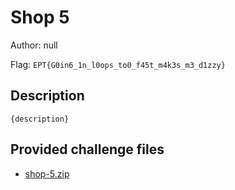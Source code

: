 # Shop 5
Author: null

Flag: `EPT{G0in6_1n_l0ops_to0_f45t_m4k3s_m3_d1zzy}`
## Description
```
{description}
```

## Provided challenge files
* [shop-5.zip](shop-5.zip)
